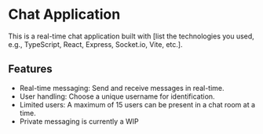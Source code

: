# Chat Application
This is a real-time chat application built with [list the technologies you used, e.g., TypeScript, React, Express, Socket.io, Vite, etc.].

## Features
* Real-time messaging: Send and receive messages in real-time.
* User handling: Choose a unique username for identification.
* Limited users: A maximum of 15 users can be present in a chat room at a time.
* Private messaging is currently a WIP

<!-- ### Prerequisites
Before you begin, ensure you have met the following requirements:

You have installed Node.js and Yarn.
You have a basic understanding of TypeScript, React, and Socket.io.
 -->

